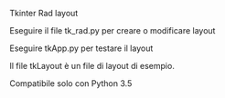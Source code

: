 
Tkinter Rad layout

Eseguire il file tk_rad.py per creare o modificare layout

Eseguire tkApp.py per testare il layout

Il file tkLayout è un file di layout di esempio.

Compatibile solo con Python 3.5
